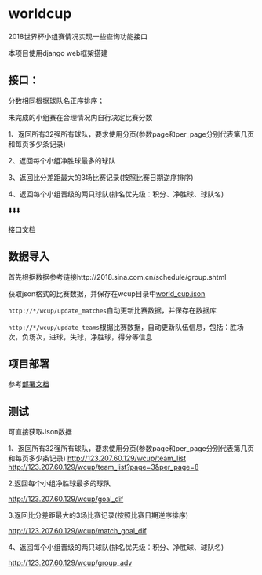 # worldcup
2018世界杯小组赛情况实现一些查询功能接口

本项目使用django web框架搭建

## 接口：
分数相同根据球队名正序排序；

未完成的小组赛在合理情况内自行决定比赛分数

1、返回所有32强所有球队，要求使用分页(参数page和per_page分别代表第几页和每页多少条记录)

2、返回每个小组净胜球最多的球队

3、返回比分差距最大的3场比赛记录(按照比赛日期逆序排序)

4、返回每个小组晋级的两只球队(排名优先级：积分、净胜球、球队名)

⬇️⬇️⬇️

[接口文档](https://github.com/zyw94107/worldcup/blob/master/api.md)

## 数据导入
首先根据数据参考链接http://2018.sina.com.cn/schedule/group.shtml

获取json格式的比赛数据，并保存在wcup目录中[world_cup.json](https://github.com/zyw94107/worldcup/blob/master/wcup/world_cup.json)

```http://*/wcup/update_matches```自动更新比赛数据，并保存在数据库

```http://*/wcup/update_teams```根据比赛数据，自动更新队伍信息，包括：胜场次，负场次，进球，失球，净胜球，得分等信息

## 项目部署

参考[部署文档](https://github.com/zyw94107/worldcup/blob/master/deploy.md)

## 测试
可直接获取Json数据

1、返回所有32强所有球队，要求使用分页(参数page和per_page分别代表第几页和每页多少条记录)
http://123.207.60.129/wcup/team_list
http://123.207.60.129/wcup/team_list?page=3&per_page=8

2.返回每个小组净胜球最多的球队

http://123.207.60.129/wcup/goal_dif

3.返回比分差距最大的3场比赛记录(按照比赛日期逆序排序)

http://123.207.60.129/wcup/match_goal_dif


4、返回每个小组晋级的两只球队(排名优先级：积分、净胜球、球队名)

http://123.207.60.129/wcup/group_adv
